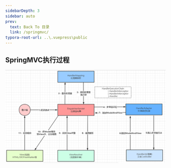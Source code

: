 ```yaml
---
sidebarDepth: 3
sidebar: auto
prev:
  text: Back To 目录
  link: /springmvc/
typora-root-url: ..\.vuepress\public
---
```




## SpringMVC执行过程

![img](/images/springmvc/460)

